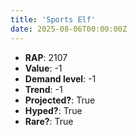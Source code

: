 ```yaml
---
title: 'Sports Elf'
date: 2025-08-06T00:00:00Z
---
```

- **RAP**: 2107
- **Value**: -1
- **Demand level**: -1
- **Trend**: -1
- **Projected?**: True
- **Hyped?**: True
- **Rare?**: True
